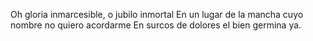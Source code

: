 Oh gloria inmarcesible, o jubilo inmortal
En un lugar de la mancha cuyo nombre no quiero acordarme
En surcos de dolores el bien germina ya.



